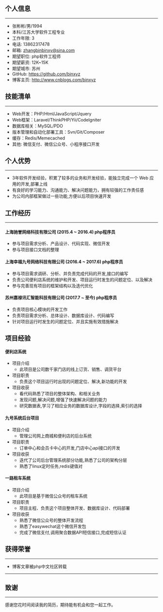 ## 个人信息
* * *
* 张彬彬/男/1994
* 本科/江苏大学软件工程专业
* 工作年限: 3
* 电话: 13862317478
* 邮箱: zhangbinbinxy@sina.com
* 期望职位: php软件工程师
* 期望薪资: 12K~15K
* 期望城市: 苏州
* GitHub: https://github.com/binxyz
* 博客主页: http://www.cnblogs.com/binxyz
## 技能清单
***
* Web开发：PHP/Html/JavaScript/Jquery
* Web框架：Laravel/ThinkPHP/Yii/CodeIgniter
* 数据库相关：MySQL/PDO
* 版本管理和自动化部署工具：Svn/Git/Composer
* 缓存：Redis/Memecached
* 其他: 微信支付、微信公众号、小程序接口开发
## 个人优势
***
* 3年软件开发经验，积累了较多的业务和开发经验，能独立完成一个 Web 应用的开发,部署上线
* 有良好的学习能力、沟通能力、解决问题能力，拥有较强的工作责任感
* 为公司内部框架做过一些功能,方便以后项目快速开发
## 工作经历
***
#### 上海驰誉网络科技有限公司 (2015.4 ~ 2016.4) php程序员
* 参与项目需求分析、产品设计、代码实现、微信开发
* 参与项目接口文档的整理
#### 上海幸福九号网络科技有限公司 (2016.4 ~ 2017.6) php程序员
* 参与项目需求调研、分析、并负责完成代码的开发,接口的编写
* 负责公司便利店系统的维护和开发、项目运行时发生的问题定位、以及解决
* 参与完善现有项目的框架结构以及迭代优化
#### 苏州嘉禄讯汇智能科技有限公司 (2017.7 ~ 至今) php程序员
* 负责项目核心模块的开发工作
* 负责项目需求分析、总体设计、数据库设计、代码编写
* 针对项目运行时发生的问题定位、并且实施有效措施解决
## 项目经验
#### 便利店系统
* 项目介绍
    * 此项目是公司数千家门店的线上订货、销售、调货平台
* 项目职责
    * 负责这个项目运行时出现的问题定位、解决,新功能的开发
* 项目收获
    * 看代码熟悉了项目的整体架构、和相关业务
    * 发现问题,解决问题,增强了快速解决问题的能力
    * 研究数据表,学习了相应业务的数据库设计,字段的选择,索引的选择
#### 九号系统后台项目
* 项目介绍
    * 管理公司网上商城和便利店的后台系统
* 项目职责
    * 订单中心和会员卡中心的开发,门店中心api接口的开发
* 项目收获
    * 迭代了公司后台管理系统部分功能,熟悉了公司的架构分层
    * 熟悉了linux定时任务,redis键值对
#### 一路租车系统
* 项目介绍
    * 此项目是基于微信公众号的租车系统
* 项目职责
    * 项目主程、负责这个项目整体开发、数据库设计、代码部署
* 项目收获
    * 熟悉了微信公众号的整体开发流程
    * 熟悉了easywechat这个微信开发包
    * 完成了微信支付,调用聚合数据API短信接口,完成短信认证
 
## 获得荣誉
***
* 博客文章被php中文社区转载
---
## 致谢
***
感谢您花时间阅读我的简历，期待能有机会和您一起工作。



